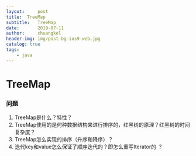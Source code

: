 ```yaml
---
layout:     post
title:	TreeMap
subtitle: 	TreeMap
date:       2019-07-11
author:     chuangkel
header-img: img/post-bg-ios9-web.jpg
catalog: true
tags:
    - java
---
```


# TreeMap

### 问题

1. TreeMap是什么？特性？
2. TreeMap使用的是何种数据结构来进行排序的，红黑树的原理？红黑树的时间复杂度？
3. TreeMap怎么实现的排序（升序和降序）？
4. 迭代key和value怎么保证了顺序迭代的？即怎么重写Iterator的 ？

